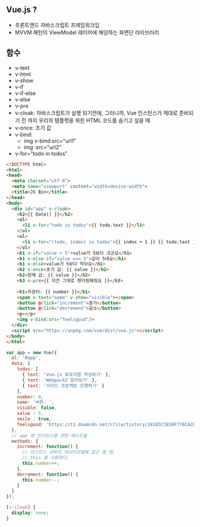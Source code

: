 ## Vue.js ?  

- 프론트엔드 자바스크립트 프레임워크입
- MVVM 패턴의 ViewModel 레이어에 해당하는 화면단 라이브러리


## 함수

- v-text
- v-html
- v-show
- v-if 
- v-if-else
- v-else
- v-pre
- v-cloak: 자바스크립트가 실행 되기전에, 그러니까, Vue 인스턴스가 제대로 준비되기 전 까지 우리의 템플렛을 위한 HTML 코드를 숨기고 싶을 때
- v-once: 초기 값
- v-bind: 
  - img v-bind:src="url1"
  - img :src="url2"
- v-for="todo in todos"



```html
<!DOCTYPE html>
<html>
<head>
  <meta charset="utf-8">
  <meta name="viewport" content="width=device-width">
  <title>JS Bin</title>
</head>
<body>
  <div id="app" v-cloak>
    <h2>{{ Date() }}</h2>
    <ul>
      <li v-for="todo in todos">{{ todo.text }}</li>
    </ul>
    <ul>
      <li v-for="(todo, index) in todos">{{ index + 1 }} {{ todo.text }}</li>
    </ul>
    <h1 v-if="value > 5">value가 5보다 크군요</h1>
    <h1 v-else-if="value === 5">값이 5네요</h1>
    <h1 v-else>value가 5보다 작아요</h1>
    <h2 v-once>초기 값: {{ value }}</h2>
    <h2>현재 값: {{ value }}</h2>
    <h3 v-pre>{{ 이건 그대로 렌더링해줘요 }}</h3>
    
    <h1>카운터: {{ number }}</h1>
    <span v-text="name" v-show="visible"></span>
    <button @click="increment">증가</button>
    <button @click="decrement">감소</button>
    <p></p>
    <img v-bind:src="feelsgood"/>
  </div>
  <script src="https://unpkg.com/vue/dist/vue.js"></script>
</body>
</html>
```
```javascript
var app = new Vue({
  el: '#app', 
  data: {
    todos: [
      { text: 'Vue.js 튜토리얼 작성하기' },
      { text: 'Webpack2 알아보기' },
      { text: '사이드 프로젝트 진행하기' }
    ],
    number: 0,
    name: '버튼: ',
    visible: false,
    value : 5,
    smile : true,
    feelsgood: 'https://t1.daumcdn.net/cfile/tistory/24283C3858F778CA2E'
  },
  // app 뷰 인스턴스를 위한 메소드들
  methods: {
    increment: function() {
      // 인스턴스 내부의 데이터모델에 접근 할 땐,
      // this 를 사용한다.
      this.number++;
    },
    decrement: function() {
      this.number--;
    }
  }
});
```
```css
[v-cloak] {
  display: none;
}
```

